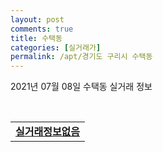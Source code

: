 ```yaml
---
layout: post
comments: true
title: 수택동
categories: [실거래가]
permalink: /apt/경기도 구리시 수택동
---
```


2021년 07월 08일 수택동 실거래 정보

<script type="text/javascript">
  google.charts.load('current', {'packages':['corechart']});
  google.charts.setOnLoadCallback(drawChart);

  function drawChart() {
    var data = google.visualization.arrayToDataTable([['거래일', '매매', '전월세', '전매'], ['20-07', 55, 39, 0], ['20-08', 29, 58, 0], ['20-09', 24, 39, 0], ['20-10', 41, 54, 0], ['20-11', 34, 51, 0], ['20-12', 52, 52, 0], ['21-01', 70, 57, 0], ['21-02', 28, 54, 0], ['21-03', 29, 65, 0], ['21-04', 45, 60, 0], ['21-05', 45, 45, 0], ['21-06', 14, 41, 0]]);

    var options = {
      title: '최근 1년간 유형별 거래량 추이',
      legend: { position: 'bottom' }
    };

    var chart = new google.visualization.LineChart(document.getElementById('columnchart_material'));
    chart.draw(data, (options));년간 
  }
</script>

<div id="columnchart_material" style="width: 95%; margin-left: -35px; display: block"></div>
<br>
<table>
  <tr>
    <td colspan="4" style="font-weight: bold;"><a href="https://search.naver.com/search.naver?query=수택동 실거래정보없음">실거래정보없음</a></td>
  </tr>
    
</table>
    